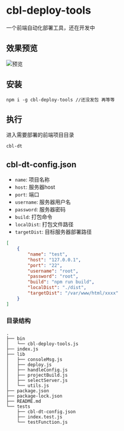 # cbl-deploy-tools

一个前端自动化部署工具，还在开发中

## 效果预览

![预览](https://catbuli.oss-cn-beijing.aliyuncs.com/cbl-deploy-tools/cbl-deploy-tools-example.gif?Expires=1610532900&OSSAccessKeyId=TMP.3KdEMcVHQ6tS48g7nU6ptnDTNnDk2mKab2YzG5S6Lqd1sogyTBk4oVv9LvV3hRGNNAMdBBYk6nRoMWnBJjxAJ7TPbxmeZC&Signature=y66u45mptL7A%2FSuzluD2IUq7Je4%3D)

## 安装

```shell
npm i -g cbl-deploy-tools //还没发包 再等等
```

## 执行

进入需要部署的前端项目目录

```shell
cbl-dt
```

## cbl-dt-config.json

- `name`: 项目名称
- `host`: 服务器host
- `port`: 端口
- `username`: 服务器用户名
- `password`: 服务器密码
- `build`: 打包命令
- `localDist`: 打包文件路径
- `targetDist`: 目标服务器部署路径

```json
[
    {
        "name": "test",
        "host": "127.0.0.1",
        "port": "22",
        "username": "root",
        "password": "root",
        "build": "npm run build",
        "localDist": "./dist",
        "targetDist": "/var/www/html/xxxx"
    }
]
```

### 目录结构

```docs
.
├── bin
│   └── cbl-deploy-tools.js
├── index.js
├── lib
│   ├── consoleMsg.js
│   ├── deploy.js
│   ├── handleConfig.js
│   ├── projectBuild.js
│   ├── selectServer.js
│   └── utils.js
├── package.json
├── package-lock.json
├── README.md
└── tests
    ├── cbl-dt-config.json
    ├── index.test.js
    └── testFunction.js
```
